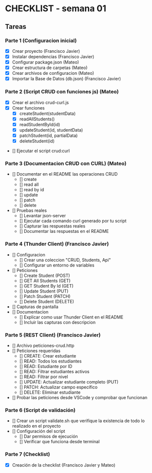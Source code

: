 # CHECKLIST - semana 01

## Tareas

### Parte 1 (Configuracion inicial)
- [x] Crear proyecto (Francisco Javier)
- [x] Instalar dependencias (Francisco Javier)
- [x] Configurar package.json (Mateo)
- [x] Crear estructura de carpetas (Mateo)
- [x] Crear archivos de configuracion (Mateo)
- [x] Importar la Base de Datos (db.json) (Francisco Javier)

### Parte 2 (Script CRUD con funciones js) (Mateo)
- [x] Crear el archivo crud-curl.js
- [x] Crear funciones
    - [x] createStudent(studentData)
    - [x] readAllStudents()
    - [x] readStudentById(id)
    - [x] updateStudent(id, studentData)
    - [x] patchStudent(id, partialData)
    - [x] deleteStudent(id)
- [] Ejecutar el script crud:curl

### Parte 3 (Documentacion CRUD con CURL) (Mateo)
- [] Documentar en el README las operaciones CRUD
    - [] create
    - [] read all
    - [] read by id
    - [] update
    - [] patch
    - [] delete
- [] Pruebas reales
    - [] Levantar json-server
    - [] Ejecutar cada comando curl generado por tu script
    - [] Capturar las respuestas reales
    - [] Documentar las respuestas en el README

### Parte 4 (Thunder Client) (Francisco Javier)
- [] Configuracion
    - [] Crear una coleccion "CRUD, Students, Api"
    - [] Configurar un entorno de variables
- [] Peticiones
    - [] Create Student (POST)
    - [] GET All Students (GET)
    - [] GET Student By Id (GET)
    - [] Update Student (PUT)
    - [] Patch Student (PATCH)
    - [] Delete Student (DELETE)
- [] Capturas de pantalla
- [] Documentacion
    - [] Explicar como usar Thunder Client en el README
    - [] Incluir las capturas con descripcion

### Parte 5 (REST Client) (Francisco Javier)
- [] Archivo peticiones-crud.http
- [] Peticiones requeridas
    - [] CREATE: Crear estudiante
    - [] READ: Todos los estudiantes
    - [] READ: Estudiante por ID
    - [] READ: Filtrar estudiantes activos
    - [] READ: Filtrar por nivel
    - [] UPDATE: Actualizar estudiante completo (PUT)
    - [] PATCH: Actualizar campo específico
    - [] DELETE: Eliminar estudiante
- [] Probar las peticiones desde VSCode y comprobar que funcionan

### Parte 6 (Script de validación)
- [] Crear un script validate.sh que verifique la existencia de todo lo realizado en el proyecto
- [] Configuración del script
    - [] Dar permisos de ejecución
    - [] Verificar que funciona desde terminal

### Parte 7 (Checklist)
- [x] Creación de la checklist (Francisco Javier y Mateo)
